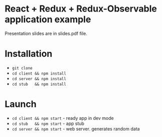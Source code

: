 # React + Redux + Redux-Observable application example

Presentation slides are in slides.pdf file.

# Installation

* `git clone`
* `cd client && npm install`
* `cd server && npm install`
* `cd stub   && npm install`

# Launch

* `cd client && npm start` - ready app in dev mode
* `cd stub 	 && npm start` - app stub
* `cd server && npm start` - web server. generates random data
